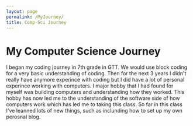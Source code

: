 ```yaml
---
layout: page
permalink: /MyJourney/
title: Comp-Sci Journey
--- 
```



# My Computer Science Journey


I began my coding journey in 7th grade in GTT. We would use block coding for a very basic understanding of coding. Then for the next 3 years I didn't really have anymore experince with coding but I did have a lot of personal experince working with computers. I major hobby that I had found for myself was building computers and understanding how they worked. This hobby has now led me to the understanding of the software side of how computers work which has led me to taking this class. So far in this class I've leanned lots of new things, such as inclunding how to set up my own perosnal blog.